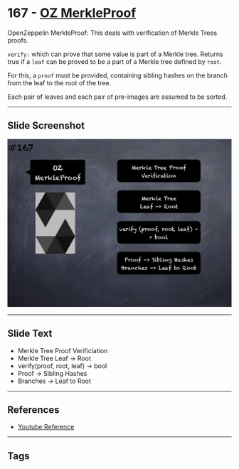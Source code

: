 # 167 - [OZ MerkleProof](OZ%20MerkleProof.md)
OpenZeppelin MerkleProof: This deals with verification of Merkle Trees proofs.

`verify:` which can prove that some value is part of a Merkle tree. Returns true if a `leaf` can be proved to be a part of a Merkle tree defined by `root`.

For this, a `proof` must be provided, containing sibling hashes on the branch from the leaf to the root of the tree. 

Each pair of leaves and each pair of pre-images are assumed to be sorted.

___
## Slide Screenshot
![167.png](../images/solidity201/167.png)
___
## Slide Text
- Merkle Tree Proof Verificiation
- Merkle Tree Leaf -> Root
- verify(proof, root, leaf) -> bool
- Proof -> Sibling Hashes
- Branches -> Leaf to Root
___
## References
- [Youtube Reference](https://youtu.be/L_9Fk6HRwpU?t=462)
___
## Tags